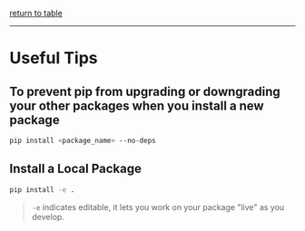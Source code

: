[return to table](../README.md)

---

# Useful Tips

## To prevent pip from upgrading or downgrading your other packages when you install a new package
```bash
pip install <package_name> --no-deps
```


## Install a Local Package

```bash
pip install -e .
```
> ```-e``` indicates editable, it lets you work on your package "live" as you develop.

